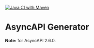 [![Java CI with Maven](https://github.com/coiouhkc/asyncapi-generator/actions/workflows/maven.yml/badge.svg?branch=main)](https://github.com/coiouhkc/asyncapi-generator/actions/workflows/maven.yml)

# AsyncAPI Generator

**Note:** for AsyncAPI 2.6.0.